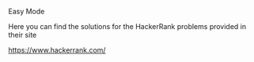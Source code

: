Easy Mode

Here you can find the solutions for the HackerRank problems provided in their site

https://www.hackerrank.com/